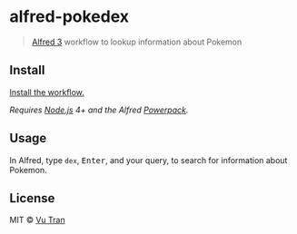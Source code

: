 # alfred-pokedex

> [Alfred 3](https://www.alfredapp.com) workflow to lookup information about Pokemon

## Install

[Install the workflow.](http://www.packal.org/workflow/alfred-pokedex)

*Requires [Node.js](https://nodejs.org) 4+ and the Alfred [Powerpack](https://www.alfredapp.com/powerpack/).*

## Usage

In Alfred, type `dex`, <kbd>Enter</kbd>, and your query, to search for information about Pokemon.

## License

MIT © [Vu Tran](http://vu-tran.com)

